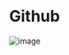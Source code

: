 # Github
![image](https://user-images.githubusercontent.com/22832922/139620243-13fe8415-0614-4015-bce0-99b117e4da7f.png)

